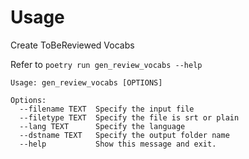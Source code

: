 # Usage

Create ToBeReviewed Vocabs

Refer to `poetry run gen_review_vocabs --help`
```
Usage: gen_review_vocabs [OPTIONS]

Options:
  --filename TEXT  Specify the input file
  --filetype TEXT  Specify the file is srt or plain
  --lang TEXT      Specify the language
  --dstname TEXT   Specify the output folder name
  --help           Show this message and exit.
```
